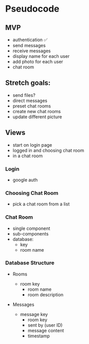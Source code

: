 # Pseudocode

## MVP

- authentication ✅
- send messages
- receive messages
- display name for each user
- add photo for each user
- chat room

## Stretch goals:

- send files?
- direct messages
- preset chat rooms
- create new chat rooms
- update different picture

## Views

- start on login page
- logged in and choosing chat room
- in a chat room

### Login

- google auth

### Choosing Chat Room

- pick a chat room from a list

### Chat Room

- single component
- sub-components
- database:
    - key
    - room name

### Database Structure
- Rooms
    - room key
        - room name
        - room description

- Messages
    - message key
        - room key
        - sent by (user ID)
        - message content
        - timestamp

